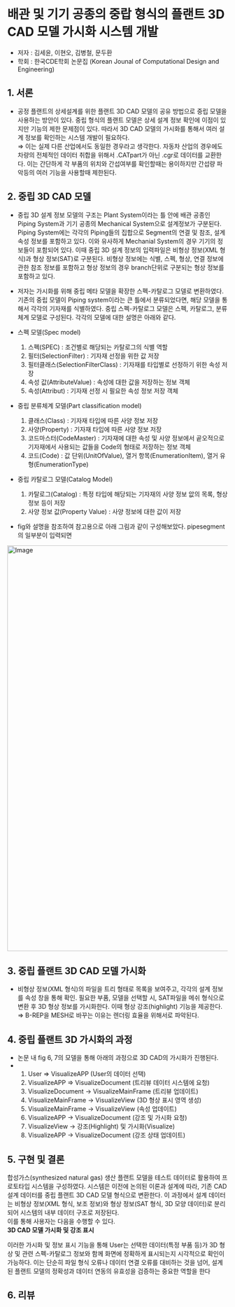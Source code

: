 # 배관 및 기기 공종의 중랍 형식의 플랜트 3D CAD 모델 가시화 시스템 개발
 - 저자 : 김세윤, 이현오, 김병철, 문두환
 - 학회 : 한국CDE학회 논문집 (Korean Jounal of Computational Design and Engineering)

 
## 1. 서론
 - 공정 플랜트의 상세설계를 위한 플랜트 3D CAD 모델의 공유 방법으로 중립 모델을 사용하는 방안이 있다. 중립 형식의 플랜트 모델은 상세 설계 정보 확인에 이점이 있지만 기능의 제한 문제점이 있다. 따라서 3D CAD 모델의 가시화를 통해서 여러 설계 정보를 확인하는 시스템 개발이 필요하다.<br>
 ⇒ 이는 실제 다른 산업에서도 동일한 경우라고 생각한다. 자동차 산업의 경우에도 차량의 전체적인 데이터 취합을 위해서 .CATpart가 아닌 .cgr로 데이터를 교환한다. 이는 간단하게 각 부품의 위치와 간섭여부를 확인할때는 용이하지만 간섭량 파악등의 여러 기능을 사용할때 제한된다.
 
## 2. 중립 3D CAD 모델
 - 중립 3D 설계 정보 모델의 구조는 Plant System이라는 틀 안에 배관 공종인 Piping System과 기기 공종의 Mechanical System으로 설계정보가 구분된다. Piping System에는 각각의 Piping들의 집합으로 Segment의 연결 및 참조, 설계 속성 정보를 포함하고 있다. 이와 유사하게 Mechanial System의 경우 기기의 정보들이 포함되어 있다. 이때 중립 3D 설계 정보의 입력파일은 비형상 정보(XML 형식)과 형상 정보(SAT)로 구분된다. 비형상 정보에는 식별, 스펙, 형상, 연결 정보에 관한 참조 정보를 포함하고 형상 정보의 경우 branch단위로 구분되는 형상 정보를 포함하고 있다.
 
 - 저자는 가시화를 위해 중립 메타 모델을 확장한 스펙-카탈로그 모델로 변환하였다. 기존의 중립 모델이 Piping system이라는 큰 틀에서 분류되었다면, 해당 모델을 통해서 각각의 기자재를 식별하였다. 중립 스펙-카탈로그 모델은 스펙, 카탈로그, 분류체계 모델로 구성된다. 각각의 모델에 대한 설명은 아래와 같다.

- 스펙 모델(Spec model)
  1. 스펙(SPEC) : 조건별로 해당되는 카탈로그의 식별 역할
  2. 필터(SelectionFilter) : 기자재 선정을 위한 값 저장
  3. 필터클래스(SelectionFilterClass) : 기자재를 타입별로 선정하기 위한 속성 저장
  4. 속성 값(AttributeValue) : 속성에 대한 값을 저장하는 정보 객체
  5. 속성(Attribut) : 기자재 선정 시 필요한 속성 정보 저장 객체

- 중립 분류체계 모델(Part classification model)
  1. 클래스(Class) : 기자재 타입에 따른 사양 정보 저장
  2. 사양(Property) : 기자재 타입에 따른 사양 정보 저장
  3. 코드마스터(CodeMaster) : 기자재에 대한 속성 및 사양 정보에서 곹오적으로 기자재에서 사용되는 값들을 Code의 형태로 저장하는 정보 객체
  4. 코드(Code) : 값 단위(UnitOfValue), 열거 항목(EnumerationItem), 열거 유형(EnumerationType)

- 중립 카탈로그 모델(Catalog Model)
  1. 카탈로그(Catalog) : 특정 타입에 해당되는 기자재의 사양 정보 앖의 목록, 형상 정보 등이 저장
  2. 사양 정보 값(Property Value) : 사양 정보에 대한 값이 저장
 
 - fig와 설명을 참조하여 참고용으로 아래 그림과 같이 구성해보았다. pipesegment의 일부분이 입력되면 

  <img width="1923" height="927" alt="Image" src="https://github.com/user-attachments/assets/fe816f07-abb9-40ea-a625-f9131857abd0" />

## 3. 중립 플랜트 3D CAD 모델 가시화
  -  비형상 정보(XML 형식)의 파일을 트리 형태로 목록을 보여주고, 각각의 설계 정보를 속성 창을 통해 확인. 필요한 부품, 모델을 선택할 시, SAT파일을 메쉬 형식으로 변환 후 3D 형상 정보를 가시화한다. 이때 형상 강조(highlight) 기능을 제공한다.<br>
  ⇒ B-REP을 MESH로 바꾸는 이유는 렌더링 효율을 위해서로 파악된다.

## 4. 중립 플랜트 3D 가시화의 과정
 - 논문 내 fig 6, 7의 모델을 통해 아래의 과정으로 3D CAD의 가시화가 진행된다.
 - 1. User ⇒ VisualizeAPP (User의 데이터 선택)
   2. VisualizeAPP ⇒ VisualizeDocument (트리뷰 데이터 시스템에 요청)
   3. VisualizeDocument -> VisualizeMainFrame (트리뷰 업데이트)
   4. VisualizeMainFrame -> VisualizeView (3D 형상 표시 영역 생성)
   5. VisualizeMainFrame -> VisualizeView (속성 업데이트)
   6. VisualizeAPP -> VisualizeDocument (강조 및 가시화 요청)
   7. VisualizeView -> 강조(Highlight) 및 가시화(Visualize)
   8. VisualizeAPP -> VisualizeDocument (강조 상태 업데이트)

## 5. 구현 및 결론
합성가스(synthesized natural gas) 생산 플랜트 모델을 테스트 데이터로 활용하여 프로토타입 시스템을 구성하였다. 시스템은 이전에 논의된 이론과 설계에 따라, 기존 CAD 설계 데이터를 중립 플랜트 3D CAD 모델 형식으로 변환한다. 이 과정에서 설계 데이터는 비형상 정보(XML 형식, 보조 정보)와 형상 정보(SAT 형식,  3D 모양 데이터)로 분리되어 시스템의 내부 데이터 구조로 저장된다. <br>
이를 통해 사용자는 다음을 수행할 수 있다.<br>
**3D CAD 모델 가시화 및 강조 표시**


이러한 가시화 및 정보 표시 기능을 통해 User는 선택한 데이터(특정 부품 등)가 3D 형상 및 관련 스펙-카탈로그 정보와 함께 화면에 정확하게 표시되는지 시각적으로 확인이 가능하다. 이는 단순히 파일 형식 오류나 데이터 연결 오류를 대비하는 것을 넘어, 설계된 플랜트 모델의 정확성과 데이터 연동의 유효성을 검증하는 중요한 역할을 한다
## 6. 리뷰
